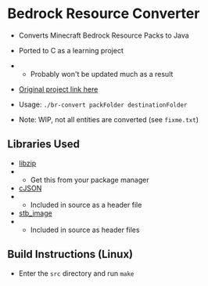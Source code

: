 # Bedrock Resource Converter

* Converts Minecraft Bedrock Resource Packs to Java
* Ported to C as a learning project
* * Probably won't be updated much as a result
* [Original project link here](https://github.com/BCDeshiG/Bedrock-Resource-Converter-PY)

* Usage: `./br-convert packFolder destinationFolder`
* Note: WIP, not all entities are converted (see `fixme.txt`)

## Libraries Used

* [libzip](https://libzip.org/documentation/libzip.html)
* * Get this from your package manager
* [cJSON](https://github.com/DaveGamble/cJSON)
* * Included in source as a header file
* [stb_image](https://github.com/nothings/stb)
* * Included in source as header files

## Build Instructions (Linux)

* Enter the `src` directory and run `make`
